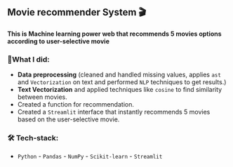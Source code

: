 ## Movie recommender System 🎬

#### This is Machine learning power web that recommends 5 movies options according to user-selective movie

### 📌What I did:
* **Data preprocessing** (cleaned and handled missing values, applies `ast` and `Vectorization` on text and performed `NLP` techniques to get results.)
* **Text Vectorization** and applied techniques like `cosine` to find similarity between movies.
* Created a function for recommendation.
* Created a `Streamlit` interface that instantly recommends 5 movies based on the user-selective movie.

### 🛠 Tech-stack:

* `Python` - `Pandas` - `NumPy` - `Scikit-learn` - `Streamlit`